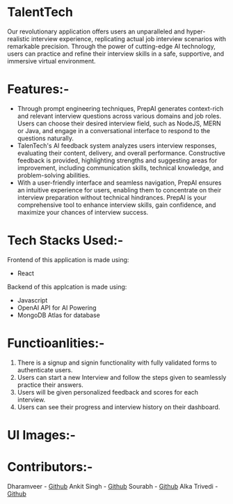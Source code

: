 # TalentTech
Our revolutionary application offers users an unparalleled and hyper-realistic interview experience, replicating actual job 
interview scenarios with remarkable precision. Through the power of cutting-edge AI technology, users can practice and refine 
their interview skills in a safe, supportive, and immersive virtual environment.

# Features:-
* Through prompt engineering techniques, PrepAI generates context-rich and relevant interview questions across various domains and job roles. Users can choose their desired interview field, such as NodeJS, MERN or Java, and engage in a conversational interface to respond to the questions naturally.
* TalenTech's AI feedback system analyzes users interview responses, evaluating their content, delivery, and overall performance. Constructive feedback is provided, highlighting strengths and suggesting areas for improvement, including communication skills, technical knowledge, and problem-solving abilities.
* With a user-friendly interface and seamless navigation, PrepAI ensures an intuitive experience for users, enabling them to concentrate on their interview preparation without technical hindrances. PrepAI is your comprehensive tool to enhance interview skills, gain confidence, and maximize your chances of interview success.

# Tech Stacks Used:-
Frontend of this application is made using:
* React

Backend of this applcation is made using:
* Javascript
* OpenAI API for AI Powering
* MongoDB Atlas for database

# Functioanlities:-
1. There is a signup and signin functionality with fully validated forms to authenticate users.
2. Users can start a new Interview and follow the steps given to seamlessly practice their answers.
3. Users will be given personalized feedback and scores for each interview.
4. Users can see their progress and interview history on their dashboard.

# UI Images:-


# Contributors:- 

Dharamveer - [Github](https://github.com/Dharamveer9457)
Ankit Singh - [Github](https://github.com/ank501)
Sourabh - [Github](https://github.com/sourabhkt1997)
Alka Trivedi - [Github](https://github.com/Alka0814)
